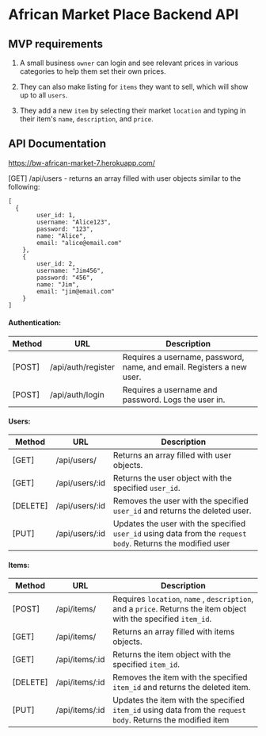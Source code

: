 # African Market Place Backend API

## MVP requirements 
1. A small business `owner` can login and see relevant prices in various categories to help them set their own prices.

2. They can also make listing for `items` they want to sell, which will show up to all `users`.

3. They add a new `item` by selecting their market `location` and typing in their item's `name`, `description`, and `price`.

## API Documentation
https://bw-african-market-7.herokuapp.com/

[GET] /api/users - returns an array filled with user objects similar to the following:
```
[
  {
        user_id: 1,
        username: "Alice123",
        password: "123",
        name: "Alice",
        email: "alice@email.com"
    },
    {
        user_id: 2,
        username: "Jim456",
        password: "456",
        name: "Jim",
        email: "jim@email.com"
    }
]
```

#### Authentication:
| Method   | URL                | Description                                                                                            |
| ------   | --------------     | ------------------------------------------------------------------------------------------------------ |
| [POST]   | /api/auth/register | Requires a username, password, name, and email. Registers a new user.                                  |
| [POST]   | /api/auth/login    | Requires a username and password. Logs the user in.                                                    |

#### Users: 
| Method   | URL                | Description                                                                                            |
| ------   | --------------     | ------------------------------------------------------------------------------------------------------ |
| [GET]    | /api/users/        | Returns an array filled with user objects.                                                             |
| [GET]    | /api/users/:id     | Returns the user object with the specified `user_id`.                                                       |
| [DELETE] | /api/users/:id     | Removes the user with the specified `user_id` and returns the deleted user.                                 |
| [PUT]    | /api/users/:id     | Updates the user with the specified `user_id` using data from the `request body`. Returns the modified user |

#### Items: 
| Method   | URL                 | Description                                                                                                    |
| ------   | --------------      | ---------------------------------------------------------------------------------------------------------      |
| [POST]   | /api/items/        | Requires `location`, `name` , `description`, and a `price`.  Returns the item object with the specified `item_id`.                                               |
| [GET]    | /api/items/        | Returns an array filled with items objects.                                                                    |
| [GET]    | /api/items/:id     | Returns the item object with the specified `item_id`.                                                        |
| [DELETE] | /api/items/:id     | Removes the item with the specified `item_id` and returns the deleted item.                                 |
| [PUT]    | /api/items/:id     | Updates the item with the specified `item_id` using data from the `request body`. Returns the modified item |
